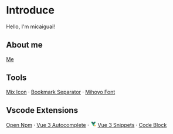 # Introduce
Hello, I'm micaiguai!

## About me
[Me](https://micaiguai.github.io/me)

## Tools
[Mix Icon](https://micaiguai.github.io/mix-icon)
·
[Bookmark Separator](https://micaiguai.github.io/bookmark-separator)
·
[Mihoyo Font](https://micaiguai.github.io/[mihoyo-font)

## Vscode Extensions
[Open Npm](https://marketplace.visualstudio.com/items?itemName=micaiguai.micaiguai-open-npm)
·
[Vue 3 Autocomplete](https://marketplace.visualstudio.com/items?itemName=micaiguai.vscode-vue-autocomplete)
·
<img style="width: 16px" src="https://raw.githubusercontent.com/micaiguai/vscode-vue-3-snippets/refs/heads/main/res/icon.png" />
[Vue 3 Snippets](https://marketplace.visualstudio.com/items?itemName=micaiguai.vscode-vue-3-snippets)
·
[Code Block](https://marketplace.visualstudio.com/items?itemName=micaiguai.code-block-mcg)
